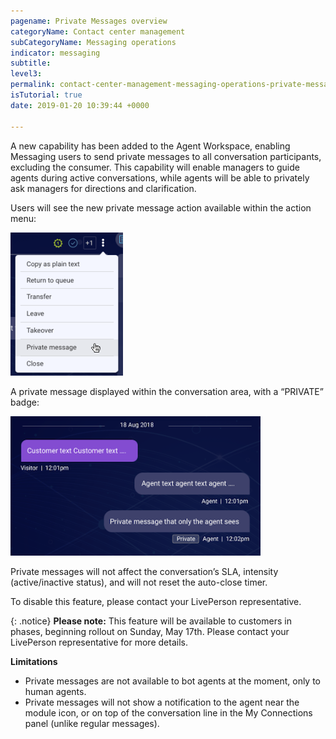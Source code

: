 ```yaml
---
pagename: Private Messages overview
categoryName: Contact center management
subCategoryName: Messaging operations
indicator: messaging
subtitle: 
level3: 
permalink: contact-center-management-messaging-operations-private-messages-overview.html
isTutorial: true
date: 2019-01-20 10:39:44 +0000

---
```


A new capability has been added to the Agent Workspace, enabling Messaging users to send private messages to all conversation participants, excluding the consumer. This capability will enable managers to guide agents during active conversations, while agents will be able to privately ask managers for directions and clarification.

Users will see the new private message action available within the action menu:

![](img/private-messages-for-messaging-1.png)

A private message displayed within the conversation area, with a “PRIVATE” badge:

![](img/private-messages-for-messaging-2.png)

Private messages will not affect the conversation’s SLA, intensity (active/inactive status), and will not reset the auto-close timer.

To disable this feature, please contact your LivePerson representative. 

{: .notice}
**Please note:** This feature will be available to customers in phases, beginning rollout on Sunday, May 17th. Please contact your LivePerson representative for more details. 

**Limitations**
* Private messages are not available to bot agents at the moment, only to human agents.
* Private messages will not show a notification to the agent near the module icon, or on top of the conversation line in the My Connections panel (unlike regular messages).
 

